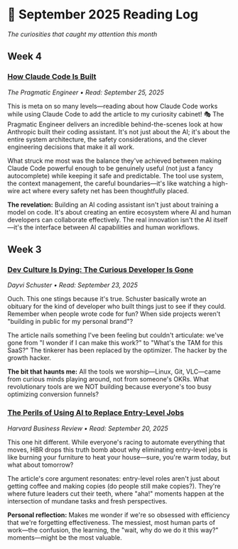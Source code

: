 # 📖 September 2025 Reading Log

*The curiosities that caught my attention this month*

## Week 4

### [How Claude Code Is Built](https://newsletter.pragmaticengineer.com/p/how-claude-code-is-built)
*The Pragmatic Engineer • Read: September 25, 2025*

This is meta on so many levels—reading about how Claude Code works while using Claude Code to add the article to my curiosity cabinet! 🎭 The Pragmatic Engineer delivers an incredible behind-the-scenes look at how Anthropic built their coding assistant. It's not just about the AI; it's about the entire system architecture, the safety considerations, and the clever engineering decisions that make it all work.

What struck me most was the balance they've achieved between making Claude Code powerful enough to be genuinely useful (not just a fancy autocomplete) while keeping it safe and predictable. The tool use system, the context management, the careful boundaries—it's like watching a high-wire act where every safety net has been thoughtfully placed.

**The revelation:** Building an AI coding assistant isn't just about training a model on code. It's about creating an entire ecosystem where AI and human developers can collaborate effectively. The real innovation isn't the AI itself—it's the interface between AI capabilities and human workflows.

## Week 3

### [Dev Culture Is Dying: The Curious Developer Is Gone](https://dayvster.com/blog/dev-culture-is-dying-the-curious-developer-is-gone/)
*Dayvi Schuster • Read: September 23, 2025*

Ouch. This one stings because it's true. Schuster basically wrote an obituary for the kind of developer who built things just to see if they could. Remember when people wrote code for fun? When side projects weren't "building in public for my personal brand"?

The article nails something I've been feeling but couldn't articulate: we've gone from "I wonder if I can make this work?" to "What's the TAM for this SaaS?" The tinkerer has been replaced by the optimizer. The hacker by the growth hacker.

**The bit that haunts me:** All the tools we worship—Linux, Git, VLC—came from curious minds playing around, not from someone's OKRs. What revolutionary tools are we NOT building because everyone's too busy optimizing conversion funnels?

### [The Perils of Using AI to Replace Entry-Level Jobs](https://hbr.org/2025/09/the-perils-of-using-ai-to-replace-entry-level-jobs)
*Harvard Business Review • Read: September 20, 2025*

This one hit different. While everyone's racing to automate everything that moves, HBR drops this truth bomb about why eliminating entry-level jobs is like burning your furniture to heat your house—sure, you're warm today, but what about tomorrow?

The article's core argument resonates: entry-level roles aren't just about getting coffee and making copies (do people still make copies?). They're where future leaders cut their teeth, where "aha!" moments happen at the intersection of mundane tasks and fresh perspectives.

**Personal reflection:** Makes me wonder if we're so obsessed with efficiency that we're forgetting effectiveness. The messiest, most human parts of work—the confusion, the learning, the "wait, why do we do it this way?" moments—might be the most valuable.